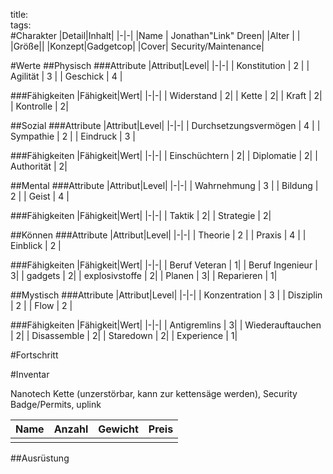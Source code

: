 title:   
tags:   
#Charakter
|Detail|Inhalt|
|-|-|
|Name | Jonathan"Link" Dreen|
|Alter |  |
|Größe||
|Konzept|Gadgetcop|
|Cover| Security/Maintenance|

#Werte
##Physisch
###Attribute
|Attribut|Level|
|-|-|
| Konstitution | 2 |
| Agilität | 3 |
| Geschick | 4 |

###Fähigkeiten
|Fähigkeit|Wert|
|-|-|
| Widerstand | 2|
| Kette | 2|
| Kraft | 2|
| Kontrolle | 2|


##Sozial
###Attribute 
|Attribut|Level|
|-|-|
| Durchsetzungsvermögen | 4 |
| Sympathie | 2 |
| Eindruck | 3 |


###Fähigkeiten
|Fähigkeit|Wert|
|-|-|
| Einschüchtern | 2|
| Diplomatie | 2|
| Authorität | 2|



##Mental
###Attribute 
|Attribut|Level|
|-|-|
| Wahrnehmung | 3 |
| Bildung | 2 |
| Geist | 4 |


###Fähigkeiten
|Fähigkeit|Wert|
|-|-|
| Taktik | 2|
| Strategie | 2|


##Können
###Attribute 
|Attribut|Level|
|-|-|
| Theorie | 2 |
| Praxis | 4 |
| Einblick | 2 |


###Fähigkeiten
|Fähigkeit|Wert|
|-|-|
| Beruf Veteran | 1|
| Beruf Ingenieur | 3|
| gadgets | 2|
| explosivstoffe | 2|
| Planen | 3|
| Reparieren | 1|


##Mystisch
###Attribute 
|Attribut|Level|
|-|-|
| Konzentration | 3 |
| Disziplin | 2 |
| Flow | 2 |


###Fähigkeiten
|Fähigkeit|Wert|
|-|-|
| Antigremlins | 3|
| Wiederauftauchen | 2|
| Disassemble | 2|
| Staredown | 2|
| Experience | 1|


#Fortschritt

#Inventar

Nanotech Kette (unzerstörbar, kann zur kettensäge werden), Security Badge/Permits,  uplink

|Name|Anzahl|Gewicht|Preis|
|---|---|---|---|
|||||

##Ausrüstung

